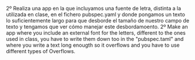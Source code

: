 2º Realiza una app en la que incluyamos una fuente de letra, distinta a la utilizada en clase, en el fichero pubspec.yaml y donde pongamos un texto lo suficientemente largo para que desborde el tamaño de nuestro campo de texto y tengamos que ver cómo manejar este desbordamoento.
2º Make an app where you include an external font for the letters, different to the ones used in class, you have to write them down  too in the "pubspec.taml" and where you write a text long enougth so it overflows and you have to use different types of Overflows.
